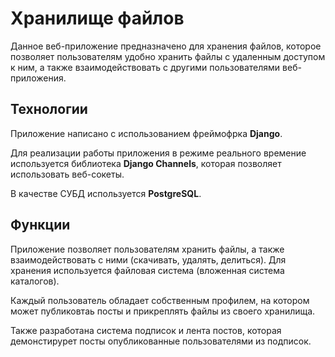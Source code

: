 # Хранилище файлов
Данное веб-приложение предназначено для хранения файлов, которое позволяет пользователям удобно хранить файлы с удаленным доступом к ним, а также взаимодействовать с другими пользователями веб-приложения.
<h2>Технологии</h2>
Приложение написано с использованием фреймофрка <b>Django</b>. <p></p>
Для реализации работы приложения в режиме реального времение используется библиотека <b>Django Channels</b>, которая позволяет использовать веб-сокеты. <p></p>
В качестве СУБД используется <b>PostgreSQL</b>.
<h2>Функции</h2>
Приложение позволяет пользователям хранить файлы, а также взаимодействовать с ними (скачивать, удалять, делиться). Для хранения используется файловая система (вложенная система каталогов). <p></p>
Каждый пользователь обладает собственным профилем, на котором может публиковтаь посты и прикреплять файлы из своего хранилища. <p></p>
Также разработана система подписок и лента постов, которая демонстирурет посты опубликованные пользователями из подписок. <p></p>
